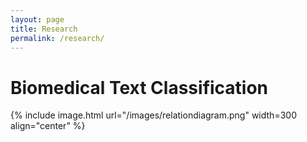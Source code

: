 ```yaml
---
layout: page
title: Research
permalink: /research/
---
```


<div class="home">

<h1>Biomedical Text Classification</h1>
{% include image.html url="/images/relationdiagram.png" width=300 align="center" %}

</div>
